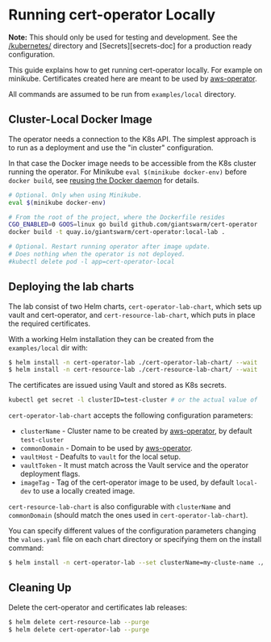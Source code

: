 # Running cert-operator Locally

**Note:** This should only be used for testing and development. See the
[/kubernetes/][kubernetes-dir] directory and [Secrets][secrets-doc] for
a production ready configuration.

[kubernetes-dir]: https://github.com/giantswarm/cert-operator/tree/master/kubernetes
[secrests-doc]: https://github.com/giantswarm/cert-operator#secrets

This guide explains how to get running cert-operator locally. For example on
minikube. Certificates created here are meant to be used by [aws-operator].

All commands are assumed to be run from `examples/local` directory.

[aws-operator]: https://github.com/giantswarm/aws-operator

## Cluster-Local Docker Image

The operator needs a connection to the K8s API. The simplest approach is to run
as a deployment and use the "in cluster" configuration.

In that case the Docker image needs to be accessible from the K8s cluster
running the operator. For Minikube `eval $(minikube docker-env)` before `docker
build`, see [reusing the Docker daemon] for details.

[reusing the docker daemon]: https://github.com/kubernetes/minikube/blob/master/docs/reusing_the_docker_daemon.md

```bash
# Optional. Only when using Minikube.
eval $(minikube docker-env)

# From the root of the project, where the Dockerfile resides
CGO_ENABLED=0 GOOS=linux go build github.com/giantswarm/cert-operator
docker build -t quay.io/giantswarm/cert-operator:local-lab .

# Optional. Restart running operator after image update.
# Does nothing when the operator is not deployed.
#kubectl delete pod -l app=cert-operator-local
```

## Deploying the lab charts

The lab consist of two Helm charts, `cert-operator-lab-chart`, which sets up vault and cert-operator,
and `cert-resource-lab-chart`, which puts in place the required certificates.

With a working Helm installation they can be created from the `examples/local` dir with:

```bash
$ helm install -n cert-operator-lab ./cert-operator-lab-chart/ --wait
$ helm install -n cert-resource-lab ./cert-resource-lab-chart/ --wait
```

The certificates are issued using Vault and stored as K8s secrets.

```bash
kubectl get secret -l clusterID=test-cluster # or the actual value of `clusterName`
```

`cert-operator-lab-chart` accepts the following configuration parameters:
* `clusterName` - Cluster name to be created by [aws-operator], by default `test-cluster`
* `commonDomain` - Domain to be used by [aws-operator].
* `vaultHost` - Deafults to `vault` for the local setup.
* `vaultToken` - It must match across the Vault service and the operator deployment flags.
* `imageTag` - Tag of the cert-operator image to be used, by default `local-dev` to use a locally created
image.

`cert-resource-lab-chart` is also configurable with `clusterName` and `commonDomain` (should match the ones
used in `cert-operator-lab-chart`).


You can specify different values of the configuration parameters changing the `values.yaml` file on each
chart directory or specifying them on the install command:
```bash
$ helm install -n cert-operator-lab --set clusterName=my-cluste-name ./cert-operator-lab-chart/ --wait
```

## Cleaning Up

Delete the cert-operator and certificates lab releases:

```bash
$ helm delete cert-resource-lab --purge
$ helm delete cert-operator-lab --purge
```
